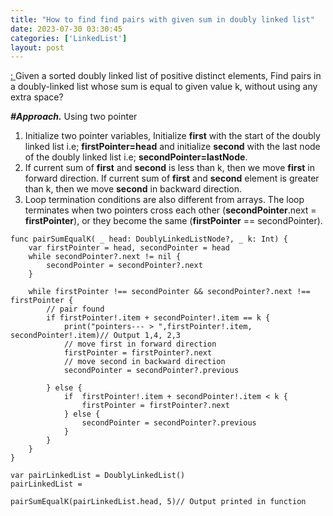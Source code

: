 ```yaml
---
title: "How to find find pairs with given sum in doubly linked list"
date: 2023-07-30 03:30:45
categories: ['LinkedList']
layout: post
---
```


<!-- wp:paragraph -->
<a href="https://www.geeksforgeeks.org/find-pairs-given-sum-doubly-linked-list/" target="_blank" rel="noopener" title="">: </a>Given a sorted doubly linked list of positive distinct elements, Find pairs in a doubly-linked list whose sum is equal to given value k, without using any extra space? 


<!-- /wp:paragraph -->

<!-- wp:paragraph -->
<strong><em>#Approach.</em></strong> Using two pointer


<!-- /wp:paragraph -->

<!-- wp:list {"ordered":true} -->
<ol><!-- wp:list-item -->
<li>Initialize two pointer variables, Initialize <strong>first</strong> with the start of the doubly linked list i.e; <strong>firstPointer=head</strong> and initialize <strong>second</strong> with the last node of the doubly linked list i.e; <strong>secondPointer=lastNode</strong>.</li>
<!-- /wp:list-item -->

<!-- wp:list-item -->
<li>If current sum of <strong>first</strong> and <strong>second</strong> is less than k, then we move <strong>first</strong> in forward direction. If current sum of <strong>first</strong> and <strong>second</strong> element is greater than k, then we move <strong>second</strong> in backward direction.</li>
<!-- /wp:list-item -->

<!-- wp:list-item -->
<li>Loop termination conditions are also different from arrays. The loop terminates when two pointers cross each other (<strong>secondPointer</strong>.next = <strong>firstPointer</strong>), or they become the same (<strong>firstPointer</strong> == secondPointer).</li>
<!-- /wp:list-item --></ol>
<!-- /wp:list -->

<!-- wp:code -->
<pre class="wp-block-code"><code lang="swift" class="language-swift">func pairSumEqualK( _ head: DoublyLinkedListNode<Int>?, _ k: Int) {
    var firstPointer = head, secondPointer = head
    while secondPointer?.next != nil {
        secondPointer = secondPointer?.next
    }
    
    while firstPointer !== secondPointer && secondPointer?.next !== firstPointer {
        // pair found
        if firstPointer!.item + secondPointer!.item == k {
            print("pointers--- > ",firstPointer!.item, secondPointer!.item)// Output 1,4, 2,3
            // move first in forward direction
            firstPointer = firstPointer?.next
            // move second in backward direction
            secondPointer = secondPointer?.previous
            
        } else {
            if  firstPointer!.item + secondPointer!.item < k {
                firstPointer = firstPointer?.next
            } else {
                secondPointer = secondPointer?.previous
            }
        }
    }
}

var pairLinkedList = DoublyLinkedList<Int>()
pairLinkedList = 

pairSumEqualK(pairLinkedList.head, 5)// Output printed in function
</code></pre>
<!-- /wp:code -->